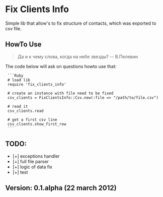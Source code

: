 # Fix Clients Info

Simple lib that allow's to fix structure of contacts,
which was exported to csv file.

## HowTo Use
> Да и к чему слова, когда на небе звезды?
> -- В.Пелевин

The code below will ask on questions howto use that:

     ```Ruby
     # load lib
     require 'fix_clients_info'

     # create an instance with file need to be fixed
     csv_clients = FixClientsInfo::Csv.new(:file => "/path/to/file.csv")

     # read it
     csv_clients.read

     # get a first csv line
     csv_clients.show_first_row
     ```

## TODO:

* [+] exceptions handler
* [+] full file parser
* [+] logic of data fix
* [+] test

## Version: 0.1.alpha (22 march 2012)

